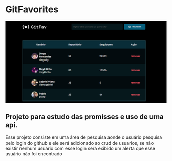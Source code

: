 <h1>GitFavorites</h1>
<img src="./images/Captura de tela 2022-07-15 195728.png" alt="">

<h2>Projeto para estudo das promisses e uso de uma api.</h2>

<p>Esse projeto consiste em uma área de pesquisa aonde o usuário pesquisa pelo login do github e ele será adicionado ao crud de usuarios, se não existir nenhum usuário com esse login será exibido um alerta que esse usuário não foi encontrado</p>

